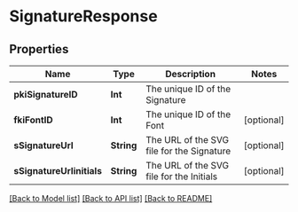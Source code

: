 # SignatureResponse

## Properties
Name | Type | Description | Notes
------------ | ------------- | ------------- | -------------
**pkiSignatureID** | **Int** | The unique ID of the Signature | 
**fkiFontID** | **Int** | The unique ID of the Font | [optional] 
**sSignatureUrl** | **String** | The URL of the SVG file for the Signature | [optional] 
**sSignatureUrlinitials** | **String** | The URL of the SVG file for the Initials | [optional] 

[[Back to Model list]](../README.md#documentation-for-models) [[Back to API list]](../README.md#documentation-for-api-endpoints) [[Back to README]](../README.md)


